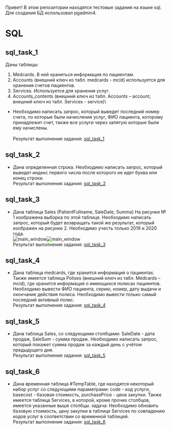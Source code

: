 Привет! В этом репозитории находятся тестовые задания на языке sql. Для создания БД использовал pgadmin4.
# SQL
## sql_task_1
Даны таблицы: 
1.	Medcards. В ней храниться информация по пациентам.
2.	Accounts (внешний ключ из табл. medcards - mcid) используется для хранения счетов пациентов. 
3.	Services. Используется для хранения услуг.
4.	Accounts_contents (внешний ключ из табл. Accounts – account; внешний ключ из табл. Services - service)\

- Необходимо написать запрос, который выведет последний номер счета, по которые были начисления услуг, ФИО пациента, которому принадлежит счет, также все услуги через запятую которые были ему начислены.\
\
Результат выполнения задания: [sql_task_1](https://github.com/GalievGleb/SQL/blob/main/sql_task_1)


## sql_task_2
- Дана определенная строка. Необходимо написать запрос, который выведет индекс первого числа после которого не идет буква или конец строки.\
Результат выполнения задания: [sql_task_2](https://github.com/GalievGleb/SQL/blob/main/sql_task_2)
## sql_task_3
- Дана таблица Sales (PatientFullname, SaleDate, Summa) На рисунке № 1 изображена выборка по этой таблице. Необходимо написать запрос, который будет возвращать такой же результат, который изображен на рисунке 2.
Необходимо учесть только 2019 и 2020 года.\
![main_window](https://i.imgur.com/xC5zg69.png)![main_window](https://i.imgur.com/aUco177.png)\
Результат выполнения задания: [sql_task_3](https://github.com/GalievGleb/SQL/blob/main/sql_task_3)
## sql_task_4
- Дана таблица medcards, где хранится информация о пациентах. Также имеется таблица Polises (внешний ключ из табл. Medcards – mcid), где хранится информация о имеющихся полисах пациентов. Необходимо вывести ФИО пациента, серию, номер, дату выдачи и окончание действия полиса. Необходимо вывести только самый последний активный полис.\
Результат выполнения задания: [sql_task_4](https://github.com/GalievGleb/SQL/blob/main/sql_task_4)
## sql_task_5
- Дана таблица Sales, со следующими столбцами: SaleDate - дата продаж, SaleSum -  сумма продаж. Необходимо написать запрос, который покажет сумма продаж за каждый день с учётом предыдущего дня.\
Результат выполнения задания: [sql_task_5](https://github.com/GalievGleb/SQL/blob/main/sql_task_5)
## sql_task_6
- Дана временная таблица #TempTable, где находятся некоторый набор услуг со следующими параметрами: code - код услуги, basecost - базовая стоимость, purchasePrice - цена закупки. Также имеется таблица Services, в которой, кроме прочих столбцов, имеется указанные выше столбцы. 
задача: Необходимо обновить базовую стоимость, цену закупки в таблице Services по совпадению кодов услуг в соответствии со временной таблицей.\
Результат выполнения задания: [sql_task_6](https://github.com/GalievGleb/SQL/blob/main/sql_task_6)
